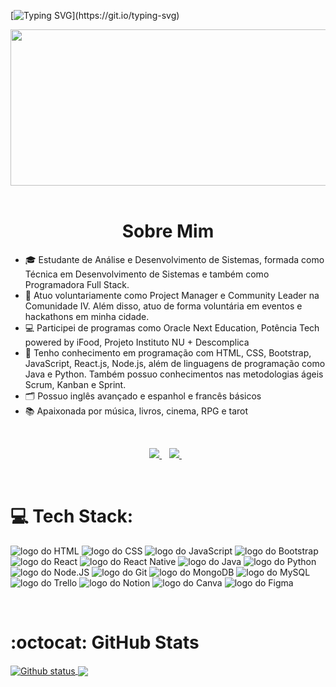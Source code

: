 [![Typing SVG](https://readme-typing-svg.herokuapp.com?font=Cutive+Mono&size=40&pause=1000&color=E066FF&random=false&width=1000&height=115&lines=Hello+and+welcome!!;My+name+is+Ingrid+Silva.)](https://git.io/typing-svg)


<div align="center">
  <img src="https://media4.giphy.com/media/njYrp176NQsHS/giphy.gif?cid=ecf05e47yjga9ip8rf93bfb8wu7lhhqcdfpunaqsf7za2fkj&ep=v1_gifs_search&rid=giphy.gif&ct=g" width="600" height="250">
</div>

<br>


<h1 align="center">Sobre Mim</h1>

<ul align="left">
  <li>🎓 Estudante de Análise e Desenvolvimento de Sistemas, formada como Técnica em Desenvolvimento de Sistemas e também como Programadora Full Stack.</li>
  <li>💼 Atuo voluntariamente como Project Manager e Community Leader na Comunidade IV. Além disso, atuo de forma voluntária em eventos e hackathons em minha cidade.</li>
  <li>💻 Participei de programas como Oracle Next Education, Potência Tech powered by iFood, Projeto Instituto NU + Descomplica</li>
  <li>🧠 Tenho conhecimento em programação com HTML, CSS, Bootstrap, JavaScript, React.js, Node.js, além de linguagens de programação como Java e Python. Também possuo conhecimentos nas metodologias ágeis Scrum, Kanban e Sprint.</li>
  <li>🗂️ Possuo inglês avançado e espanhol e francês básicos</li>
  <li>📚 Apaixonada por música, livros, cinema, RPG e tarot</li>
</ul>

<br>

<div align="center">  
  <p align='center'>  
    <a href="https://br.linkedin.com/in/ingridecsilva">
      <img src="https://img.shields.io/badge/linkedin-%230077B5.svg?&style=for-the-badge&logo=linkedin&logoColor=white" />
    </a>&nbsp;&nbsp;
    <a href="https://www.instagram.com/dii.martell/">
      <img src="https://img.shields.io/badge/instagram-%23E4405F.svg?&style=for-the-badge&logo=instagram&logoColor=white" />        
    </a>&nbsp;&nbsp;
  </p> 
</div>

<br>

# 💻 Tech Stack:

<img src="https://img.shields.io/badge/HTML5-E34F26?style=for-the-badge&logo=html5&logoColor=white" alt="logo do HTML"> <img src="https://img.shields.io/badge/CSS3-1572B6?style=for-the-badge&logo=css3&logoColor=white" alt="logo do CSS"> <img src="https://img.shields.io/badge/JavaScript-323330?style=for-the-badge&logo=javascript&logoColor=F7DF1E" alt="logo do JavaScript"> <img src="https://img.shields.io/badge/Bootstrap-563D7C?style=for-the-badge&logo=bootstrap&logoColor=white" alt="logo do Bootstrap"> <img src="https://img.shields.io/badge/React-20232A?style=for-the-badge&logo=react&logoColor=61DAFB" alt="logo do React"> <img src="https://img.shields.io/badge/React_Native-20232A?style=for-the-badge&logo=react&logoColor=61DAFB" alt="logo do React Native"> <img src="https://img.shields.io/badge/java-%23ED8B00.svg?style=for-the-badge&logo=java&logoColor=white" alt="logo do Java"> <img src="https://img.shields.io/badge/Python-FFD43B?style=for-the-badge&logo=python&logoColor=blue" alt="logo do Python"> <img src="https://img.shields.io/badge/Node%20js-339933?style=for-the-badge&logo=nodedotjs&logoColor=white" alt="logo do Node.JS"> <img src="https://img.shields.io/badge/GIT-E44C30?style=for-the-badge&logo=git&logoColor=white" alt="logo do Git"> <img src="https://img.shields.io/badge/MongoDB-4EA94B?style=for-the-badge&logo=mongodb&logoColor=white" alt="logo do MongoDB"> <img src="https://img.shields.io/badge/MySQL-005C84?style=for-the-badge&logo=mysql&logoColor=white" alt="logo do MySQL"> <img src="https://img.shields.io/badge/Trello-0052CC?style=for-the-badge&logo=trello&logoColor=white" alt="logo do Trello"> <img src="https://img.shields.io/badge/Notion-000000?style=for-the-badge&logo=notion&logoColor=white" alt="logo do Notion"> <img src="https://img.shields.io/badge/Canva-%2300C4CC.svg?&style=for-the-badge&logo=Canva&logoColor=white" alt="logo do Canva"> <img src="https://img.shields.io/badge/Figma-F24E1E?style=for-the-badge&logo=figma&logoColor=white" alt="logo do Figma">

<br>

# :octocat: GitHub Stats 

<a href="#">
  <img align="center" src="https://github-readme-stats.vercel.app/api?username=diimartell&theme=radical&show_icons=true&hide_border=false&count_private=true" alt="Github status" />
</a>
<a href="#">
  <img align="center" src="https://github-readme-stats.vercel.app/api/top-langs/?username=diimartell&theme=radical&show_icons=true&hide_border=false&layout=compact" />
</a>
